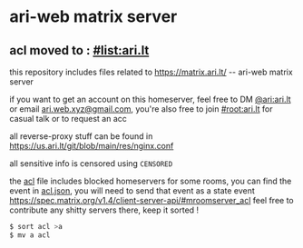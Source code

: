 # ari-web matrix server

## acl moved to : [#list:ari.lt](https://matrix.to/#/#list:ari.lt)

this repository includes files related to <https://matrix.ari.lt/> -- ari-web matrix server

if you want to get an account on this homeserver, feel free to DM [@ari:ari.lt](https://matrix.to/#/@ari:ari.lt)
or email <ari.web.xyz@gmail.com>, you're also free to
join [#root:ari.lt](https://matrix.to/#/#root:ari.lt) for casual talk or to request an acc

all reverse-proxy stuff can be found in <https://us.ari.lt/git/blob/main/res/nginx.conf>

all sensitive info is censored using `CENSORED`

the [acl](/acl) file includes blocked homeservers for some rooms, you can find the event in [acl.json](/acl.json),
you will need to send that event as a state event <https://spec.matrix.org/v1.4/client-server-api/#mroomserver_acl>
feel free to contribute any shitty servers there, keep it sorted !

```sh
$ sort acl >a
$ mv a acl
```
